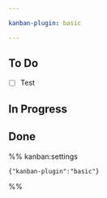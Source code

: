 ```yaml
---

kanban-plugin: basic

---
```


## To Do

- [ ] Test


## In Progress



## Done





%% kanban:settings
```
{"kanban-plugin":"basic"}
```
%%
